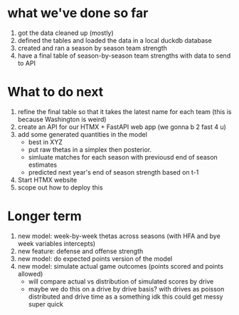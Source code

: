 



# what we've done so far

1. got the data cleaned up (mostly)
2. defined the tables and loaded the data in a local duckdb database
3. created and ran a season by season team strength
4. have a final table of season-by-season team strengths with data to send to API



# What to do next

1. refine the final table so that it takes the latest name for each team (this is because Washington is weird)
2. create an API for our HTMX + FastAPI web app (we gonna b 2 fast 4 u)
3. add some generated quantities in the model
    - best in XYZ
    - put raw thetas in a simplex then posterior.
    - simluate matches for each season with previousd end of season estimates
    - predicted next year's end of season strength based on t-1
4. Start HTMX website
5. scope out how to deploy this

# Longer term

1. new model: week-by-week thetas across seasons (with HFA and bye week variables intercepts)
2. new feature: defense and offense strength 
3. new model: do expected points version of the model
4. new model: simulate actual game outcomes (points scored and points allowed)
    - will compare actual vs distribution of simulated scores by drive
    - maybe we do this on a drive by drive basis? with drives as poisson distributed and drive time as a something idk this could get messy super quick



